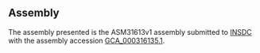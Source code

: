 

Assembly
--------

The assembly presented is the ASM31613v1 assembly submitted to
[INSDC](http://www.insdc.org) with the assembly accession
[GCA\_000316135.1](http://www.ebi.ac.uk/ena/data/view/GCA_000316135.1).
